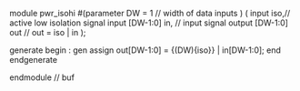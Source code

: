 module pwr_isohi #(parameter DW   = 1        // width of data inputs
		      ) 
   (
    input 	    iso,// active low isolation signal
    input [DW-1:0]  in, // input signal
    output [DW-1:0] out // out = iso | in
    );

   generate
	begin : gen
	   assign out[DW-1:0] = {(DW){iso}} | in[DW-1:0];
	end
   endgenerate   

endmodule // buf